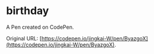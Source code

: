 # birthday

A Pen created on CodePen.

Original URL: [https://codepen.io/jingkai-W/pen/ByazgoX](https://codepen.io/jingkai-W/pen/ByazgoX).
